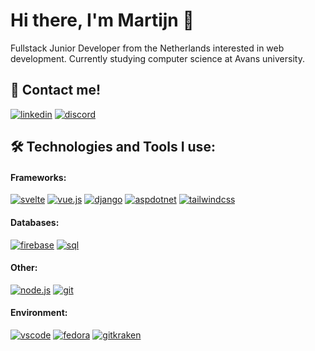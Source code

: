 # Hi there, I'm Martijn 👋
Fullstack Junior Developer from the Netherlands interested in web development. 
Currently studying computer science at Avans university. 

## 🔗 Contact me!
[![linkedin](https://img.shields.io/badge/linkedin-0073B1.svg?&style=for-the-badge&logo=linkedin&logoColor=white)](https://www.linkedin.com/in/martijn-schermers/)
[![discord](https://img.shields.io/badge/discord-5460E6?style=for-the-badge&logo=discord&logoColor=white)](https://discord.com/users/377152005719719936)

## 🛠 Technologies and Tools I use:
#### Frameworks: 
[![svelte](https://img.shields.io/badge/svelte-ff3e00.svg?&style=for-the-badge&logo=svelte&logoColor=white)](https://svelte.dev)
[![vue.js](https://img.shields.io/badge/vue.js-327959.svg?&style=for-the-badge&logo=vue.js&logoColor=white)](https://vuejs.org)
[![django](https://img.shields.io/badge/django-0C4B33.svg?&style=for-the-badge&logo=django&logoColor=white)](https://www.djangoproject.com)
[![aspdotnet](https://img.shields.io/badge/asp.net-4d29c9.svg?&style=for-the-badge&logo=dotnet&logoColor=white)](https://dotnet.microsoft.com/en-us/apps/aspnet)
[![tailwindcss](https://img.shields.io/badge/tailwindcss-38bdf8.svg?&style=for-the-badge&logo=tailwindcss&logoColor=white)](https://tailwindcss.com/)

#### Databases:
[![firebase](https://img.shields.io/badge/firebase-FFCB2D.svg?&style=for-the-badge&logo=firebase&logoColor=white)](https://firebase.google.com/)
[![sql](https://img.shields.io/badge/sql-3E6E93.svg?&style=for-the-badge&logo=mysql&logoColor=white)](https://www.mysql.com)

#### Other: 
[![node.js](https://img.shields.io/badge/node.js-%62B548.svg?&style=for-the-badge&logo=node.js&logoColor=white)](https://nodejs.dev)
[![git](https://img.shields.io/badge/git-F44D27.svg?&style=for-the-badge&logo=git&logoColor=white)](https://git-scm.com)

#### Environment:
[![vscode](https://img.shields.io/badge/vscode-22A6F1.svg?&style=for-the-badge&logo=visualstudiocode&logoColor=white)](https://code.visualstudio.com)
[![fedora](https://img.shields.io/badge/fedora-52a2da.svg?&style=for-the-badge&logo=fedora&logoColor=white)](https://getfedora.org/)
[![gitkraken](https://img.shields.io/badge/gitkraken-168d83.svg?&style=for-the-badge&logo=gitkraken&logoColor=white)](https://www.gitkraken.com/)
